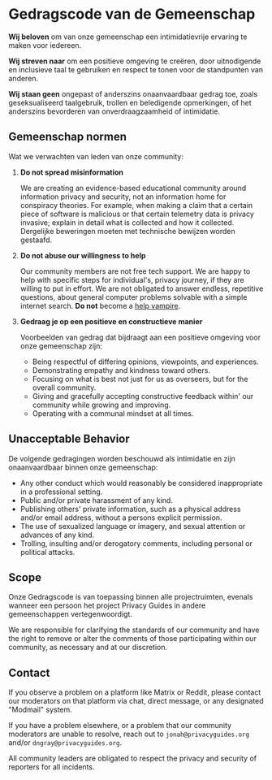 # Gedragscode van de Gemeenschap

**Wij beloven** om van onze gemeenschap een intimidatievrije ervaring te maken voor iedereen.

**Wij streven naar** om een positieve omgeving te creëren, door uitnodigende en inclusieve taal te gebruiken en respect te tonen voor de standpunten van anderen.

**Wij staan geen** ongepast of anderszins onaanvaardbaar gedrag toe, zoals geseksualiseerd taalgebruik, trollen en beledigende opmerkingen, of het anderszins bevorderen van onverdraagzaamheid of intimidatie.

## Gemeenschap normen

Wat we verwachten van leden van onze community:

1. **Do not spread misinformation**

      We are creating an evidence-based educational community around information privacy and security, not an information home for conspiracy theories. For example, when making a claim that a certain piece of software is malicious or that certain telemetry data is privacy invasive; explain in detail what is collected and how it collected. Dergelijke beweringen moeten met technische bewijzen worden gestaafd.

2. **Do not abuse our willingness to help**

      Our community members are not free tech support. We are happy to help with specific steps for individual's, privacy journey, if they are willing to put in effort. We are not obligated to answer endless, repetitive questions, about general computer problems solvable with a simple internet search. **Do not** become a [help vampire](https://slash7.com/2006/12/22/vampires).

3. **Gedraag je op een positieve en constructieve manier**

      Voorbeelden van gedrag dat bijdraagt aan een positieve omgeving voor onze gemeenschap zijn:

      - Being respectful of differing opinions, viewpoints, and experiences.
      - Demonstrating empathy and kindness toward others.
      - Focusing on what is best not just for us as overseers, but for the overall community.
      - Giving and gracefully accepting constructive feedback within' our community while growing and improving.
      - Operating with a communal mindset at all times.

## Unacceptable Behavior

De volgende gedragingen worden beschouwd als intimidatie en zijn onaanvaardbaar binnen onze gemeenschap:

- Any other conduct which would reasonably be considered inappropriate in a professional setting.
- Public and/or private harassment of any kind.
- Publishing others' private information, such as a physical address and/or email address, without a persons explicit permission.
- The use of sexualized language or imagery, and sexual attention or advances of any kind.
- Trolling, insulting and/or derogatory comments, including personal or political attacks.

## Scope

Onze Gedragscode is van toepassing binnen alle projectruimten, evenals wanneer een persoon het project Privacy Guides in andere gemeenschappen vertegenwoordigt.

We are responsible for clarifying the standards of our community and have the right to remove or alter the comments of those participating within our community, as necessary and at our discretion.

## Contact

If you observe a problem on a platform like Matrix or Reddit, please contact our moderators on that platform via chat, direct message, or any designated "Modmail" system.

If you have a problem elsewhere, or a problem that our community moderators are unable to resolve, reach out to `jonah@privacyguides.org` and/or `dngray@privacyguides.org`.

All community leaders are obligated to respect the privacy and security of reporters for all incidents.

